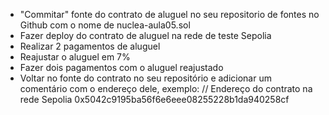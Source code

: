 * "Commitar" fonte do contrato de aluguel no seu repositorio de fontes no Github com o nome de nuclea-aula05.sol
* Fazer deploy do contrato de aluguel na rede de teste Sepolia
* Realizar 2 pagamentos de aluguel
* Reajustar o aluguel em 7%
* Fazer dois pagamentos com o aluguel reajustado
* Voltar no fonte do contrato no seu repositório e adicionar um comentário com o endereço dele, exemplo: // Endereço do contrato na rede Sepolia 0x5042c9195ba56f6e6eee08255228b1da940258cf